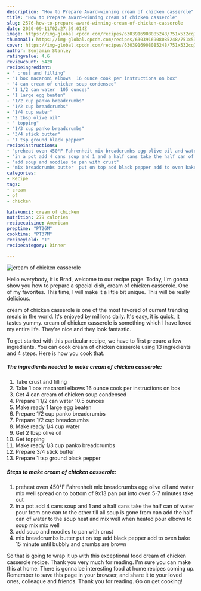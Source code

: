 ```yaml
---
description: "How to Prepare Award-winning cream of chicken casserole"
title: "How to Prepare Award-winning cream of chicken casserole"
slug: 2576-how-to-prepare-award-winning-cream-of-chicken-casserole
date: 2020-09-11T02:27:59.014Z
image: https://img-global.cpcdn.com/recipes/6303916908085248/751x532cq70/cream-of-chicken-casserole-recipe-main-photo.jpg
thumbnail: https://img-global.cpcdn.com/recipes/6303916908085248/751x532cq70/cream-of-chicken-casserole-recipe-main-photo.jpg
cover: https://img-global.cpcdn.com/recipes/6303916908085248/751x532cq70/cream-of-chicken-casserole-recipe-main-photo.jpg
author: Benjamin Stanley
ratingvalue: 4.6
reviewcount: 6420
recipeingredient:
- " crust and filling"
- "1 box macaroni elbows  16 ounce cook per instructions on box"
- "4 can cream of chicken soup condensed"
- "1 1/2 can water  105 ounces"
- "1 large egg beaten"
- "1/2 cup panko breadcrumbs"
- "1/2 cup breadcrumbs"
- "1/4 cup water"
- "2 tbsp olive oil"
- " topping"
- "1/3 cup panko breadcrumbs"
- "3/4 stick butter"
- "1 tsp ground black pepper"
recipeinstructions:
- "preheat oven 450°F Fahrenheit mix breadcrumbs egg olive oil and water  mix well spread on to bottom of 9x13 pan  put into oven 5-7 minutes take out"
- "in a pot add 4 cans soup and 1 and a half cans take the half can of water pour from one can to the other till all soup is gone from can add the half can of water to the soup  heat and mix well when heated pour elbows to soup mix mix well"
- "add soup and noodles to pan with crust"
- "mix breadcrumbs butter  put on top add black pepper add to oven bake 15 minute until bubbly and crumbs are brown"
categories:
- Recipe
tags:
- cream
- of
- chicken

katakunci: cream of chicken 
nutrition: 279 calories
recipecuisine: American
preptime: "PT26M"
cooktime: "PT37M"
recipeyield: "1"
recipecategory: Dinner

---
```



![cream of chicken casserole](https://img-global.cpcdn.com/recipes/6303916908085248/751x532cq70/cream-of-chicken-casserole-recipe-main-photo.jpg)

Hello everybody, it is Brad, welcome to our recipe page. Today, I'm gonna show you how to prepare a special dish, cream of chicken casserole. One of my favorites. This time, I will make it a little bit unique. This will be really delicious.

cream of chicken casserole is one of the most favored of current trending meals in the world. It's enjoyed by millions daily. It's easy, it is quick, it tastes yummy. cream of chicken casserole is something which I have loved my entire life. They're nice and they look fantastic.




To get started with this particular recipe, we have to first prepare a few ingredients. You can cook cream of chicken casserole using 13 ingredients and 4 steps. Here is how you cook that.

<!--inarticleads1-->

##### The ingredients needed to make cream of chicken casserole:

1. Take  crust and filling
1. Take 1 box macaroni elbows  16 ounce cook per instructions on box
1. Get 4 can cream of chicken soup condensed
1. Prepare 1 1/2 can water  10.5 ounces
1. Make ready 1 large egg beaten
1. Prepare 1/2 cup panko breadcrumbs
1. Prepare 1/2 cup breadcrumbs
1. Make ready 1/4 cup water
1. Get 2 tbsp olive oil
1. Get  topping
1. Make ready 1/3 cup panko breadcrumbs
1. Prepare 3/4 stick butter
1. Prepare 1 tsp ground black pepper




<!--inarticleads2-->

##### Steps to make cream of chicken casserole:

1. preheat oven 450°F Fahrenheit mix breadcrumbs egg olive oil and water  mix well spread on to bottom of 9x13 pan  put into oven 5-7 minutes take out
1. in a pot add 4 cans soup and 1 and a half cans take the half can of water pour from one can to the other till all soup is gone from can add the half can of water to the soup  heat and mix well when heated pour elbows to soup mix mix well
1. add soup and noodles to pan with crust
1. mix breadcrumbs butter  put on top add black pepper add to oven bake 15 minute until bubbly and crumbs are brown




So that is going to wrap it up with this exceptional food cream of chicken casserole recipe. Thank you very much for reading. I'm sure you can make this at home. There is gonna be interesting food at home recipes coming up. Remember to save this page in your browser, and share it to your loved ones, colleague and friends. Thank you for reading. Go on get cooking!
